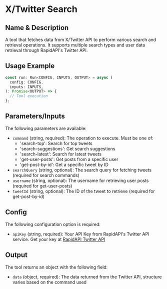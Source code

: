 # X/Twitter Search

## Name & Description
A tool that fetches data from X/Twitter API to perform various search and retrieval operations. It supports multiple search types and user data retrieval through RapidAPI's Twitter API.

## Usage Example
```typescript
const run: Run<CONFIG, INPUTS, OUTPUT> = async (
  config: CONFIG,
  inputs: INPUTS,
): Promise<OUTPUT> => {
  // Tool execution
};
```

## Parameters/Inputs
The following parameters are available:
- `command` (string, required): The operation to execute. Must be one of:
  - 'search-top': Search for top tweets
  - 'search-suggestions': Get search suggestions
  - 'search-latest': Search for latest tweets
  - 'get-user-posts': Get posts from a specific user
  - 'get-post-by-id': Get a specific tweet by ID
- `searchQuery` (string, optional): The search query for fetching tweets (required for search commands)
- `username` (string, optional): The username for retrieving user posts (required for get-user-posts)
- `tweetId` (string, optional): The ID of the tweet to retrieve (required for get-post-by-id)

## Config
The following configuration option is required:
- `apiKey` (string, required): Your API Key from RapidAPI's Twitter API service. Get your key at [RapidAPI Twitter API](https://rapidapi.com/twttrapi-twttrapi-default/api/twttrapi)

## Output
The tool returns an object with the following field:
- `data` (object, required): The data returned from the Twitter API, structure varies based on the command used
